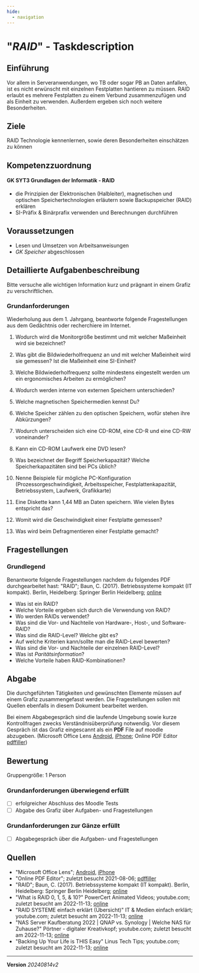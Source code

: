 ```yaml
---
hide:
  - navigation
---
```


# "*RAID*" - Taskdescription

## Einführung

Vor allem in Serveranwendungen, wo TB oder sogar PB an Daten anfallen, ist es nicht erwünscht mit einzelnen Festplatten hantieren zu müssen. RAID erlaubt es mehrere Festplatten zu einem Verbund zusammenzufügen und als Einheit zu verwenden. Außerdem ergeben sich noch weitere Besonderheiten.

## Ziele

RAID Technologie kennenlernen, sowie deren Besonderheiten einschätzen zu können


## Kompetenzzuordnung

#### GK SYT3 Grundlagen der Informatik - RAID

* die Prinzipien der Elektronischen (Halbleiter), magnetischen und optischen Speichertechnologien erläutern sowie Backupspeicher (RAID) erklären
* SI-Präfix & Binärprafix verwenden und Berechnungen durchführen

## Voraussetzungen

* Lesen und Umsetzen von Arbeitsanweisungen
* *GK Speicher* abgeschlossen

## Detaillierte Aufgabenbeschreibung
Bitte versuche alle wichtigen Information kurz und prägnant in einem Grafiz zu verschriftlichen.

### Grundanforderungen
Wiederholung aus dem 1. Jahrgang, beantworte folgende Fragestellungen aus dem Gedächtnis oder recherchiere im Internet.

1. Wodurch wird die Monitorgröße bestimmt und mit welcher Maßeinheit wird sie bezeichnet?

2. Was gibt die Bildwiederholfrequenz an und mit welcher Maßeinheit wird sie gemessen? Ist die Maßeinheit eine SI-Einheit?
3. Welche Bildwiederholfrequenz sollte mindestens eingestellt werden um ein ergonomisches Arbeiten zu ermöglichen? 
4. Wodurch werden interne von externen Speichern unterschieden?
5. Welche magnetischen Speichermedien kennst Du?
6. Welche Speicher zählen zu den optischen Speichern, wofür stehen ihre Abkürzungen?
7. Wodurch unterscheiden sich eine CD-ROM, eine CD-R und eine CD-RW voneinander?
8. Kann ein CD-ROM Laufwerk eine DVD lesen?
9. Was bezeichnet der Begriff Speicherkapazität? Welche Speicherkapazitäten sind bei PCs üblich?
10. Nenne Beispiele für mögliche PC-Konfiguration (Prozessorgeschwindigkeit, Arbeitsspeicher, Festplattenkapazität, Betriebssystem, Laufwerk, Grafikkarte)
11. Eine Diskette kann 1,44 MB an Daten speichern. Wie vielen Bytes entspricht das?
12. Womit wird die Geschwindigkeit einer Festplatte gemessen?
13. Was wird beim Defragmentieren einer Festplatte gemacht?

## Fragestellungen

### Grundlegend

Benantworte folgende Fragestellungen nachdem du folgendes PDF durchgearbeitet hast: "RAID"; Baun, C. (2017). Betriebssysteme kompakt (IT kompakt). Berlin, Heidelberg: Springer Berlin Heidelberg; [online](https://elearning.tgm.ac.at/pluginfile.php/11034/mod_folder/content/0/RAID.pdf)

* Was ist ein RAID?
* Welche Vorteile ergeben sich durch die Verwendung von RAID?
* Wo werden RAIDs verwendet?
* Was sind die Vor- und Nachteile von Hardware-, Host-, und Software-RAID?
* Was sind die RAID-Level? Welche gibt es?
* Auf welche Kriterien kann/sollte man die RAID-Level bewerten?
* Was sind die Vor- und Nachteile der einzelnen RAID-Level?
* Was ist *Paritätsinformation*?
* Welche Vorteile haben RAID-Kombinationen?

## Abgabe
Die durchgeführten Tätigkeiten und gewünschten Elemente müssen auf einem Grafiz zusammengefasst werden. Die Fragestellungen sollen mit Quellen ebenfalls in diesem Dokument bearbeitet werden.

Bei einem Abgabegespräch sind die laufende Umgebung sowie kurze Kontrollfragen zwecks Verständnisüberprüfung notwendig. Vor diesem Gespräch ist das Grafiz eingescannt als ein **PDF** File auf moodle abzugeben. (Microsoft Office Lens [Android](https://play.google.com/store/apps/details?id=com.microsoft.office.officelens&hl=de_AT&gl=US), [iPhone](https://apps.apple.com/at/app/microsoft-office-lens-pdf-scan/id975925059); Online PDF Editor [pdffiller](https://www.pdffiller.com/de/))

## Bewertung
Gruppengröße: 1 Person
### Grundanforderungen **überwiegend erfüllt**
- [ ] erfolgreicher Abschluss des Moodle Tests
- [ ] Abgabe des Grafiz über Aufgaben- und Fragestellungen
### Grundanforderungen **zur Gänze erfüllt**
- [ ] Abgabegespräch über die Aufgaben- und Fragestellungen
## Quellen
* "Microsoft Office Lens";  [Android](https://play.google.com/store/apps/details?id=com.microsoft.office.officelens&hl=de_AT&gl=US), [iPhone](https://apps.apple.com/at/app/microsoft-office-lens-pdf-scan/id975925059)
* "Online PDF Editor"; zuletzt besucht 2021-08-06; [pdffiller](https://www.pdffiller.com/de/)
* "RAID"; Baun, C. (2017). Betriebssysteme kompakt (IT kompakt). Berlin, Heidelberg: Springer Berlin Heidelberg; [online](https://elearning.tgm.ac.at/pluginfile.php/11034/mod_folder/content/0/RAID.pdf)
* "What is RAID 0, 1, 5, & 10?" PowerCert Animated Videos; youtube.com; zuletzt besucht am 2022-11-13; [online](https://www.youtube.com/watch?v=U-OCdTeZLac)
* "RAID SYSTEME einfach erklärt (Übersicht)" IT & Medien einfach erklärt; youtube.com; zuletzt besucht am 2022-11-13; [online](https://www.youtube.com/watch?v=1YoQ-T0wMfE)
* "NAS Server Kaufberatung 2022 | QNAP vs. Synology | Welche NAS für Zuhause?" Pörtner - digitaler Kreativkopf; youtube.com; zuletzt besucht am 2022-11-13; [online](https://www.youtube.com/watch?v=BlYEp1q73FM)
* "Backing Up Your Life is THIS Easy" Linus Tech Tips; youtube.com; zuletzt besucht am 2022-11-13; [online](https://www.youtube.com/watch?v=mpxBmxj5mP0)

---
**Version** *20240814v2*
